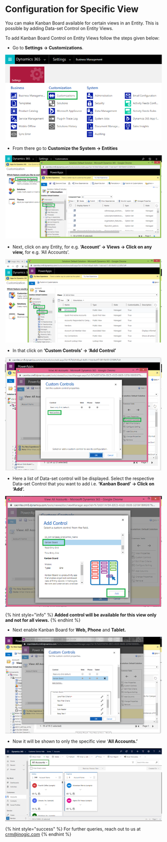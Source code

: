 # Configuration for Specific View

You can make Kanban Board available for certain views in an Entity. This is possible by adding Data-set Control on Entity Views.

To add Kanban Board Control on Entity Views follow the steps given below:

* Go to **Settings -> Customizations**.

![](<../../.gitbook/assets/1 (294).png>)

* &#x20;From there go to **Customize the System -> Entities**

![](<../../.gitbook/assets/2 (12).png>)

* Next, click on any Entity, for e.g. **‘Account’ -> Views -> Click on any view,** for e.g. ‘All Accounts’.

![](<../../.gitbook/assets/3 (5).png>)

* In that click on **‘Custom Controls’ -> ‘Add Control’**

![](<../../.gitbook/assets/4 (3).png>)

* Here a list of Data-set control will be displayed. Select the respective Data-set Control that you want to add i.e. **‘Kanban Board’ -> Click on ‘Add’.**

![](<../../.gitbook/assets/5 (12).png>)

{% hint style="info" %}
**Added control will be available for this view only and not for all views.**
{% endhint %}

* Next enable Kanban Board for **Web, Phone** and **Tablet.**

![](<../../.gitbook/assets/1 (397).png>)

* Now it will be shown to only the specific view ‘**All Accounts.’**

![](../../.gitbook/assets/ConfigureSpecificView-last.png)

{% hint style="success" %}
For further queries, reach out to us at [crm@inogic.com](mailto:crm@inogic.com)
{% endhint %}
